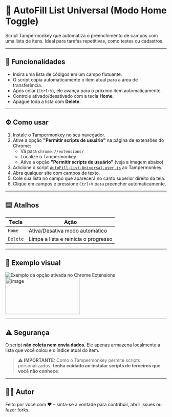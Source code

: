 # 🧠 AutoFill List Universal (Modo Home Toggle)

Script Tampermonkey que automatiza o preenchimento de campos com uma lista de itens. Ideal para tarefas repetitivas, como testes ou cadastros.

---

## 🚀 Funcionalidades

- Insira uma lista de códigos em um campo flutuante.
- O script copia automaticamente o item atual para a área de transferência.
- Após colar (`Ctrl+V`), ele avança para o próximo item automaticamente.
- Controle ativado/desativado com a tecla **Home**.
- Apague toda a lista com **Delete**.

---

## ⚙️ Como usar

1. Instale o [Tampermonkey](https://www.tampermonkey.net/) no seu navegador.
2. Ative a opção **"Permitir scripts de usuário"** na página de extensões do Chrome:
    - Vá para `chrome://extensions/`
    - Localize o Tampermonkey
    - Ative a opção **"Permitir scripts de usuário"** (veja a imagem abaixo)
3. Adicione o script [`AutoFill-List-Universal.user.js`](./AutoFill-List-Universal.user.js) ao Tampermonkey.
4. Abra qualquer site com campos de texto.
5. Cole sua lista no campo que aparecerá no canto superior direito da tela.
6. Clique em campos e pressione `Ctrl+V` para preencher automaticamente.

---

## ⌨️ Atalhos

| Tecla     | Ação                                |
|-----------|-------------------------------------|
| `Home`    | Ativa/Desativa modo automático      |
| `Delete`  | Limpa a lista e reinicia o progresso|

---

## 📸 Exemplo visual

![Exemplo da opção ativada no Chrome Extensions](<img width="539" height="839" alt="image" src="https://github.com/user-attachments/assets/4ed75fb2-896c-4e85-9b31-98c944573728" />
)
<img width="233" height="114" alt="image" src="https://github.com/user-attachments/assets/90887e51-cd04-4f9d-a39d-7700e135d3b3" />


---

## ⚠️ Segurança

O script **não coleta nem envia dados**. Ele apenas armazena localmente a lista que você colou e o índice atual do item.

> ⚠️ **IMPORTANTE:** Como o Tampermonkey permite scripts personalizados, **tenha cuidado ao instalar scripts de terceiros que você não conhece**.

---

## 🧑‍💻 Autor

Feito por você com ❤️ – sinta-se à vontade para contribuir, abrir issues ou fazer forks.

